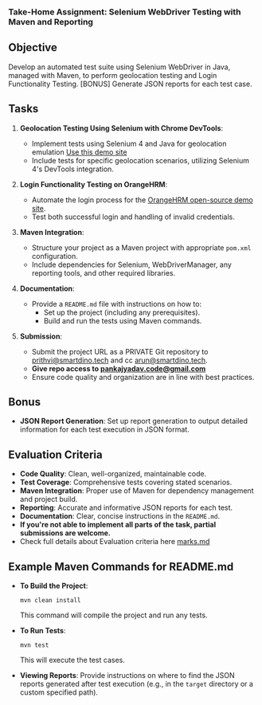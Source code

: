 ### Take-Home Assignment: Selenium WebDriver Testing with Maven and Reporting

## Objective

Develop an automated test suite using Selenium WebDriver in Java, managed with Maven, to perform geolocation testing and Login Functionality Testing. [BONUS] Generate JSON reports for each test case.

## Tasks

1. **Geolocation Testing Using Selenium with Chrome DevTools**:

   - Implement tests using Selenium 4 and Java for geolocation emulation [Use this demo site](https://my-location.org)
   - Include tests for specific geolocation scenarios, utilizing Selenium 4's DevTools integration.

2. **Login Functionality Testing on OrangeHRM**:

   - Automate the login process for the [OrangeHRM open-source demo site](https://opensource-demo.orangehrmlive.com).
   - Test both successful login and handling of invalid credentials.

3. **Maven Integration**:

   - Structure your project as a Maven project with appropriate `pom.xml` configuration.
   - Include dependencies for Selenium, WebDriverManager, any reporting tools, and other required libraries.

4. **Documentation**:

   - Provide a `README.md` file with instructions on how to:
     - Set up the project (including any prerequisites).
     - Build and run the tests using Maven commands.

5. **Submission**:
   - Submit the project URL as a PRIVATE Git repository to prithvi@smartdino.tech and cc arun@smartdino.tech.
   - **Give repo access to pankajyadav.code@gmail.com**
   - Ensure code quality and organization are in line with best practices.

## Bonus

- **JSON Report Generation**: Set up report generation to output detailed information for each test execution in JSON format.

## Evaluation Criteria

- **Code Quality**: Clean, well-organized, maintainable code.
- **Test Coverage**: Comprehensive tests covering stated scenarios.
- **Maven Integration**: Proper use of Maven for dependency management and project build.
- **Reporting**: Accurate and informative JSON reports for each test.
- **Documentation**: Clear, concise instructions in the `README.md`.
- **If you're not able to implement all parts of the task, partial submissions are welcome.**
- Check full details about Evaluation criteria here [marks.md](marks.md)

## Example Maven Commands for README.md

- **To Build the Project**:

  ```
  mvn clean install
  ```

  This command will compile the project and run any tests.

- **To Run Tests**:

  ```
  mvn test
  ```

  This will execute the test cases.

- **Viewing Reports**:
  Provide instructions on where to find the JSON reports generated after test execution (e.g., in the `target` directory or a custom specified path).
